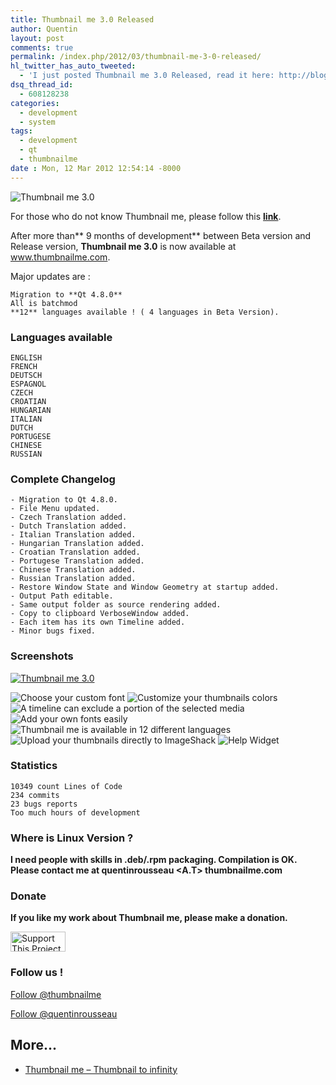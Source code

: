 ```yaml
---
title: Thumbnail me 3.0 Released
author: Quentin
layout: post
comments: true
permalink: /index.php/2012/03/thumbnail-me-3-0-released/
hl_twitter_has_auto_tweeted:
  - 'I just posted Thumbnail me 3.0 Released, read it here: http://blog.quentinrousseau.fr/?p=369'
dsq_thread_id:
  - 608128238
categories:
  - development
  - system
tags:
  - development
  - qt
  - thumbnailme
date : Mon, 12 Mar 2012 12:54:14 -8000
---
```


![Thumbnail me 3.0](/assets/wp-content/uploads/2012/02/about1.png)

For those who do not know Thumbnail me, please follow this <strong><a href="http://blog.quentinrousseau.fr/index.php/2011/08/thumbnail-me-vignettez-a-linfini/" target="_blank">link</a></strong>.

After more than** 9 months of development** between Beta version and Release version, **Thumbnail me 3.0** is now available at <a href="http://www.thumbnailme.com" target="_blank">www.thumbnailme.com</a>.

Major updates are :

```plain
Migration to **Qt 4.8.0**
All is batchmod
**12** languages available ! ( 4 languages in Beta Version).
```

### Languages available

```plain
ENGLISH
FRENCH
DEUTSCH
ESPAGNOL
CZECH
CROATIAN
HUNGARIAN
ITALIAN
DUTCH
PORTUGESE
CHINESE
RUSSIAN
```

### Complete Changelog

```plain
- Migration to Qt 4.8.0.
- File Menu updated.
- Czech Translation added.
- Dutch Translation added.
- Italian Translation added.
- Hungarian Translation added.
- Croatian Translation added.
- Portugese Translation added.
- Chinese Translation added.
- Russian Translation added.
- Restore Window State and Window Geometry at startup added.
- Output Path editable.
- Same output folder as source rendering added.
- Copy to clipboard VerboseWindow added.
- Each item has its own Timeline added.
- Minor bugs fixed.
```

### Screenshots


[![Thumbnail me 3.0](/assets/wp-content/uploads/2012/02/about1.png)](http://www.thumbnailme.com)

![Choose your custom font](/assets/wp-content/uploads/2012/02/01-FontsPicker.jpg)
![Customize your thumbnails colors](/assets/wp-content/uploads/2012/02/02-ColorPicker.jpg)
![A timeline can exclude a portion of the selected media](/assets/wp-content/uploads/2012/02/03-Timeline.jpg)
![Add your own fonts easily](/assets/wp-content/uploads/2012/02/04-FontsSettings.jpg)
![Thumbnail me is available in 12 different languages](/assets/wp-content/uploads/2012/02/05-LanguagesSettings.jpg)
![Upload your thumbnails directly to ImageShack](/assets/wp-content/uploads/2012/02/06-Upload.jpg)
![Help Widget](/assets/wp-content/uploads/2012/02/08-Help.jpg)

### Statistics

```plain
10349 count Lines of Code
234 commits
23 bugs reports
Too much hours of development
```

### Where is Linux Version ?

**I need people with skills in .deb/.rpm packaging. Compilation is OK. Please contact me at quentinrousseau <A.T> thumbnailme.com**

### Donate

**If you like my work about Thumbnail me, please make a donation.**

[<img src="http://images.sourceforge.net/images/project-support.jpg" alt="Support This Project" width="88" height="32" border="0" />][1] 

### Follow us !

<a class="twitter-follow-button" href="https://twitter.com/thumbnailme" data-show-count="false">Follow @thumbnailme</a>  


<a class="twitter-follow-button" href="https://twitter.com/quentinrousseau" data-show-count="false">Follow @quentinrousseau</a>  


## More...

*   <a href="http://www.thumbnailme.com" title="Thumbnail me &#8211; Thumbnail to infinity" rel="nofollow">Thumbnail me &#8211; Thumbnail to infinity</a>

 [1]: http://www.thumbnailme.com